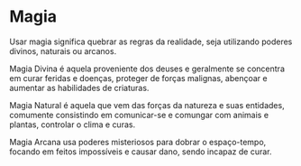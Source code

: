 # **Magia**

Usar magia significa quebrar as regras da realidade, seja utilizando poderes divinos, naturais ou arcanos.

Magia Divina é aquela proveniente dos deuses e geralmente se concentra em curar feridas e doenças, proteger de forças malignas, abençoar e aumentar as habilidades de criaturas.

Magia Natural é aquela que vem das forças da natureza e suas entidades, comumente consistindo em comunicar-se e comungar com animais e plantas, controlar o clima e curas.

Magia Arcana usa poderes misteriosos para dobrar o espaço-tempo, focando em feitos impossíveis e causar dano, sendo incapaz de curar.

